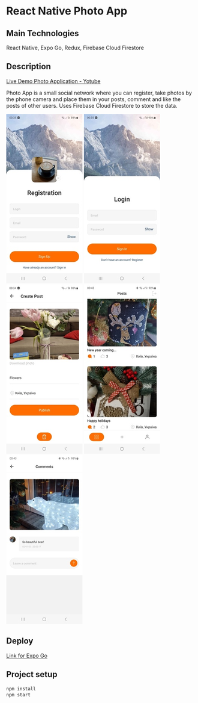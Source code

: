 # React Native Photo App

## Main Technologies

React Native, Expo Go, Redux, Firebase Cloud Firestore

## Description

[Live Demo Photo Application - Yotube](https://youtu.be/Wri-7jYoA0Q)

Photo App is a small social network where you can register, take photos by the phone camera and place them in your posts, comment and like the posts of other users. Uses Firebase Cloud Firestore to store the data.

![Registration page](./src/assets/registration-page.jpg)
![Login page](./src/assets/login-page.jpg)
![Create post](./src/assets/create-post.jpg)
![Posts page](./src/assets/posts-page.jpg)
![Comments](./src/assets/comments.jpg)

## Deploy

[Link for Expo Go](https://expo.dev/@olgamykhailova/social-network?serviceType=classic)

## Project setup

```
npm install
npm start
```

